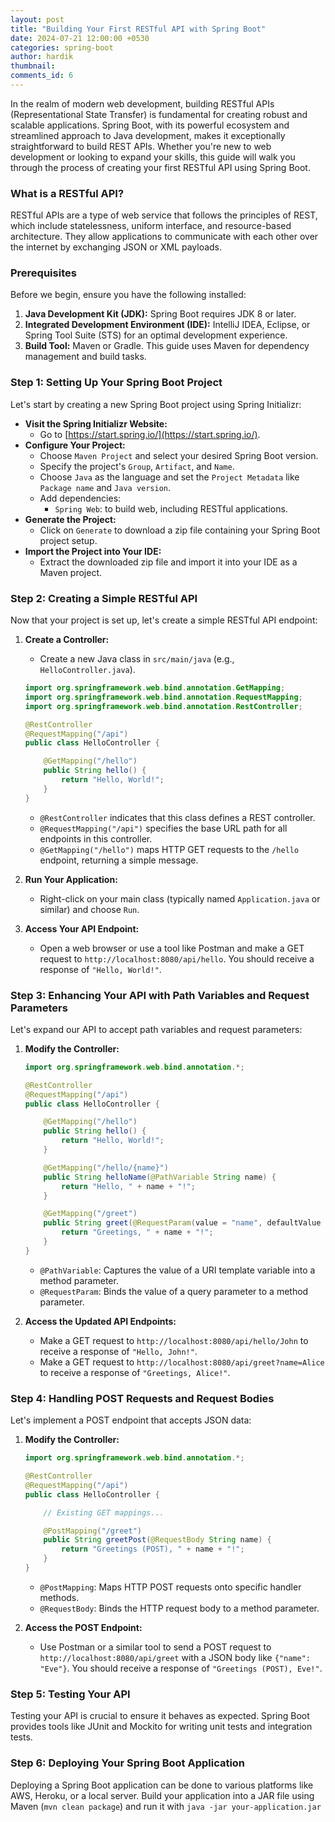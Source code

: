```yaml
---
layout: post
title: "Building Your First RESTful API with Spring Boot"
date: 2024-07-21 12:00:00 +0530
categories: spring-boot
author: hardik
thumbnail: 
comments_id: 6
---
```


In the realm of modern web development, building RESTful APIs (Representational State Transfer) is fundamental for creating robust and scalable applications. Spring Boot, with its powerful ecosystem and streamlined approach to Java development, makes it exceptionally straightforward to build REST APIs. Whether you're new to web development or looking to expand your skills, this guide will walk you through the process of creating your first RESTful API using Spring Boot.
<!--more-->

### What is a RESTful API?

RESTful APIs are a type of web service that follows the principles of REST, which include statelessness, uniform interface, and resource-based architecture. They allow applications to communicate with each other over the internet by exchanging JSON or XML payloads.

### Prerequisites

Before we begin, ensure you have the following installed:

1. **Java Development Kit (JDK):** Spring Boot requires JDK 8 or later.
2. **Integrated Development Environment (IDE):** IntelliJ IDEA, Eclipse, or Spring Tool Suite (STS) for an optimal development experience.
3. **Build Tool:** Maven or Gradle. This guide uses Maven for dependency management and build tasks.

### Step 1: Setting Up Your Spring Boot Project

Let's start by creating a new Spring Boot project using Spring Initializr:

- **Visit the Spring Initializr Website:**
    - Go to [https://start.spring.io/](https://start.spring.io/).
- **Configure Your Project:**
    - Choose `Maven Project` and select your desired Spring Boot version.
    - Specify the project's `Group`, `Artifact`, and `Name`.
    - Choose `Java` as the language and set the `Project Metadata` like `Package name` and `Java version`.
    - Add dependencies:
        - `Spring Web`: to build web, including RESTful applications.
- **Generate the Project:**
    - Click on `Generate` to download a zip file containing your Spring Boot project setup.
- **Import the Project into Your IDE:**
    - Extract the downloaded zip file and import it into your IDE as a Maven project.

### Step 2: Creating a Simple RESTful API

Now that your project is set up, let's create a simple RESTful API endpoint:

1. **Create a Controller:**
    - Create a new Java class in `src/main/java` (e.g., `HelloController.java`).
    
    ```java
    import org.springframework.web.bind.annotation.GetMapping;
    import org.springframework.web.bind.annotation.RequestMapping;
    import org.springframework.web.bind.annotation.RestController;
    
    @RestController
    @RequestMapping("/api")
    public class HelloController {
    
        @GetMapping("/hello")
        public String hello() {
            return "Hello, World!";
        }
    }
    ```
    
    - `@RestController` indicates that this class defines a REST controller.
    - `@RequestMapping("/api")` specifies the base URL path for all endpoints in this controller.
    - `@GetMapping("/hello")` maps HTTP GET requests to the `/hello` endpoint, returning a simple message.
2. **Run Your Application:**
    - Right-click on your main class (typically named `Application.java` or similar) and choose `Run`.
3. **Access Your API Endpoint:**
    - Open a web browser or use a tool like Postman and make a GET request to `http://localhost:8080/api/hello`. You should receive a response of `"Hello, World!"`.

### Step 3: Enhancing Your API with Path Variables and Request Parameters

Let's expand our API to accept path variables and request parameters:

1. **Modify the Controller:**
    
    ```java
    import org.springframework.web.bind.annotation.*;
    
    @RestController
    @RequestMapping("/api")
    public class HelloController {
    
        @GetMapping("/hello")
        public String hello() {
            return "Hello, World!";
        }
    
        @GetMapping("/hello/{name}")
        public String helloName(@PathVariable String name) {
            return "Hello, " + name + "!";
        }
    
        @GetMapping("/greet")
        public String greet(@RequestParam(value = "name", defaultValue = "World") String name) {
            return "Greetings, " + name + "!";
        }
    }
    
    ```
    
    - `@PathVariable`: Captures the value of a URI template variable into a method parameter.
    - `@RequestParam`: Binds the value of a query parameter to a method parameter.
2. **Access the Updated API Endpoints:**
    - Make a GET request to `http://localhost:8080/api/hello/John` to receive a response of `"Hello, John!"`.
    - Make a GET request to `http://localhost:8080/api/greet?name=Alice` to receive a response of `"Greetings, Alice!"`.

### Step 4: Handling POST Requests and Request Bodies

Let's implement a POST endpoint that accepts JSON data:

1. **Modify the Controller:**
    
    ```java
    import org.springframework.web.bind.annotation.*;
    
    @RestController
    @RequestMapping("/api")
    public class HelloController {
    
        // Existing GET mappings...
    
        @PostMapping("/greet")
        public String greetPost(@RequestBody String name) {
            return "Greetings (POST), " + name + "!";
        }
    }
    ```
    
    - `@PostMapping`: Maps HTTP POST requests onto specific handler methods.
    - `@RequestBody`: Binds the HTTP request body to a method parameter.
2. **Access the POST Endpoint:**
    - Use Postman or a similar tool to send a POST request to `http://localhost:8080/api/greet` with a JSON body like `{"name": "Eve"}`. You should receive a response of `"Greetings (POST), Eve!"`.

### Step 5: Testing Your API

Testing your API is crucial to ensure it behaves as expected. Spring Boot provides tools like JUnit and Mockito for writing unit tests and integration tests.

### Step 6: Deploying Your Spring Boot Application

Deploying a Spring Boot application can be done to various platforms like AWS, Heroku, or a local server. Build your application into a JAR file using Maven (`mvn clean package`) and run it with `java -jar your-application.jar`